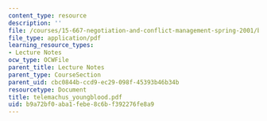 ```yaml
---
content_type: resource
description: ''
file: /courses/15-667-negotiation-and-conflict-management-spring-2001/b9a72bf0aba1febe8c6bf392276fe8a9_telemachus_youngblood.pdf
file_type: application/pdf
learning_resource_types:
- Lecture Notes
ocw_type: OCWFile
parent_title: Lecture Notes
parent_type: CourseSection
parent_uid: cbc0844b-ccd9-ec29-098f-45393b46b34b
resourcetype: Document
title: telemachus_youngblood.pdf
uid: b9a72bf0-aba1-febe-8c6b-f392276fe8a9
---
```

